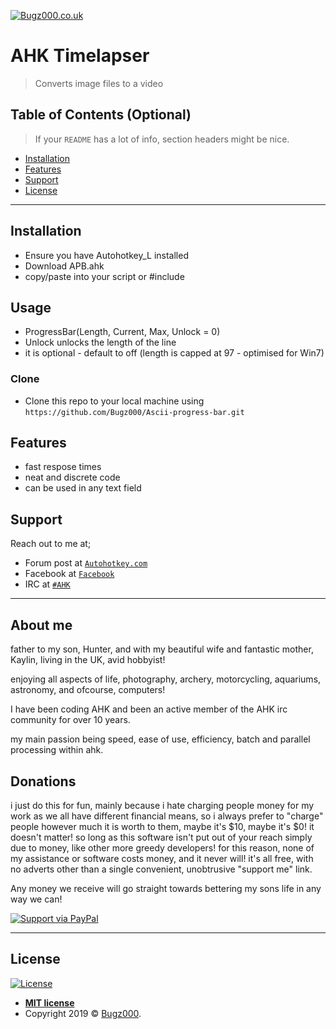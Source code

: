 <a href="Bugz000.co.uk"><img src="https://i.imgur.com/skjyWiv.png" title="Bugz000.co.uk" alt="Bugz000.co.uk"></a>

# AHK Timelapser

> Converts image files to a video


## Table of Contents (Optional)

> If your `README` has a lot of info, section headers might be nice.

- [Installation](#installation)
- [Features](#features)
- [Support](#support)
- [License](#license)

---

## Installation

- Ensure you have Autohotkey_L installed
- Download APB.ahk
- copy/paste into your script or #include

## Usage
- ProgressBar(Length, Current, Max, Unlock = 0)
- Unlock unlocks the length of the line
- it is optional - default to off (length is capped at 97 - optimised for Win7)

### Clone

- Clone this repo to your local machine using `https://github.com/Bugz000/Ascii-progress-bar.git`

## Features
- fast respose times
- neat and discrete code
- can be used in any text field

## Support

Reach out to me at;

- Forum post at <a href="https://www.autohotkey.com/boards/viewtopic.php?f=6&t=69856" target="_blank">`Autohotkey.com`</a>
- Facebook at <a href="https://www.facebook.com/" target="_blank">`Facebook`</a>
- IRC at <a href="https://kiwiirc.com/nextclient/irc.freenode.net/#ahk" target="_blank">`#AHK`</a>
---

## About me

father to my son, Hunter, and with my beautiful wife and fantastic mother, Kaylin, living in the UK, avid hobbyist!

enjoying all aspects of life, photography, archery, motorcycling, aquariums, astronomy, and ofcourse, computers!

I have been coding AHK and been an active member of the AHK irc community for over 10 years.

my main passion being speed, ease of use, efficiency, batch and parallel processing within ahk.

## Donations

i just do this for fun, mainly because i hate charging people money for my work as we all have different financial means, so i always prefer to "charge" people however much it is worth to them, maybe it's $10, maybe it's $0! it doesn't matter! so long as this software isn't put out of your reach simply due to money, like other more greedy developers!
for this reason, none of my assistance or software costs money, and it never will! it's all free, with no adverts other than a single convenient, unobtrusive "support me" link.

Any money we receive will go straight towards bettering my sons life in any way we can!

[![Support via PayPal](https://cdn.rawgit.com/twolfson/paypal-github-button/1.0.0/dist/button.svg)](https://www.paypal.me/Bugz000/)


---

## License

[![License](http://img.shields.io/:license-mit-blue.svg?style=flat-square)](http://badges.mit-license.org)

- **[MIT license](http://opensource.org/licenses/mit-license.php)**
- Copyright 2019 © <a href="http://www.Bugz000.co.uk" target="_blank">Bugz000</a>.